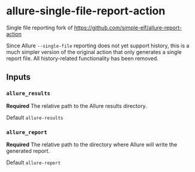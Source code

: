 # allure-single-file-report-action
Single file reporting fork of https://github.com/simple-elf/allure-report-action

Since Allure `--single-file` reporting does not yet support history, this is a much simpler version of the original action that only generates a single report file. All history-related functionality has been removed.

## Inputs

### `allure_results`

**Required** The relative path to the Allure results directory. 

Default `allure-results`

### `allure_report`

**Required** The relative path to the directory where Allure will write the generated report. 

Default `allure-report`